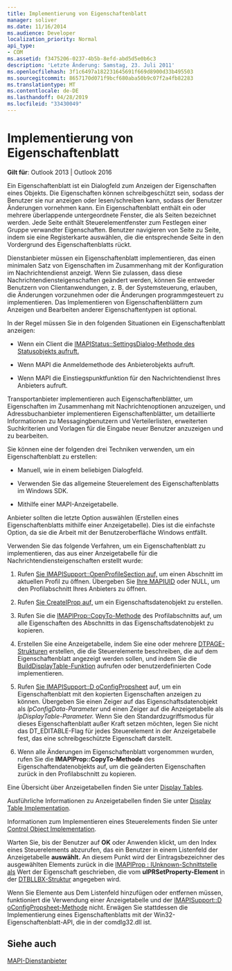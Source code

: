 ```yaml
---
title: Implementierung von Eigenschaftenblatt
manager: soliver
ms.date: 11/16/2014
ms.audience: Developer
localization_priority: Normal
api_type:
- COM
ms.assetid: f3475206-0237-4b5b-8efd-abd5d5e0b6c3
description: 'Letzte Änderung: Samstag, 23. Juli 2011'
ms.openlocfilehash: 3f1c6497a182231645691f669d8900d33b495503
ms.sourcegitcommit: 8657170d071f9bcf680aba50b9c07f2a4fb82283
ms.translationtype: MT
ms.contentlocale: de-DE
ms.lasthandoff: 04/28/2019
ms.locfileid: "33430049"
---
```

# <a name="property-sheet-implementation"></a>Implementierung von Eigenschaftenblatt

  
  
**Gilt für**: Outlook 2013 | Outlook 2016 
  
Ein Eigenschaftenblatt ist ein Dialogfeld zum Anzeigen der Eigenschaften eines Objekts. Die Eigenschaften können schreibgeschützt sein, sodass der Benutzer sie nur anzeigen oder lesen/schreiben kann, sodass der Benutzer Änderungen vornehmen kann. Ein Eigenschaftenblatt enthält ein oder mehrere überlappende untergeordnete Fenster, die als Seiten bezeichnet werden. Jede Seite enthält Steuerelementfenster zum Festlegen einer Gruppe verwandter Eigenschaften. Benutzer navigieren von Seite zu Seite, indem sie eine Registerkarte auswählen, die die entsprechende Seite in den Vordergrund des Eigenschaftenblatts rückt.
  
Dienstanbieter müssen ein Eigenschaftenblatt implementieren, das einen minimalen Satz von Eigenschaften im Zusammenhang mit der Konfiguration im Nachrichtendienst anzeigt. Wenn Sie zulassen, dass diese Nachrichtendiensteigenschaften geändert werden, können Sie entweder Benutzern von Clientanwendungen, z. B. der Systemsteuerung, erlauben, die Änderungen vorzunehmen oder die Änderungen programmgesteuert zu implementieren. Das Implementieren von Eigenschaftenblättern zum Anzeigen und Bearbeiten anderer Eigenschaftentypen ist optional. 
  
In der Regel müssen Sie in den folgenden Situationen ein Eigenschaftenblatt anzeigen:
  
- Wenn ein Client die [IMAPIStatus::SettingsDialog-Methode des Statusobjekts aufruft.](imapistatus-settingsdialog.md) 
    
- Wenn MAPI die Anmeldemethode des Anbieterobjekts aufruft.
    
- Wenn MAPI die Einstiegspunktfunktion für den Nachrichtendienst Ihres Anbieters aufruft.
    
Transportanbieter implementieren auch Eigenschaftenblätter, um Eigenschaften im Zusammenhang mit Nachrichtenoptionen anzuzeigen, und Adressbuchanbieter implementieren Eigenschaftenblätter, um detaillierte Informationen zu Messagingbenutzern und Verteilerlisten, erweiterten Suchkriterien und Vorlagen für die Eingabe neuer Benutzer anzuzeigen und zu bearbeiten.
  
Sie können eine der folgenden drei Techniken verwenden, um ein Eigenschaftenblatt zu erstellen:
  
- Manuell, wie in einem beliebigen Dialogfeld.
    
- Verwenden Sie das allgemeine Steuerelement des Eigenschaftenblatts im Windows SDK.
    
- Mithilfe einer MAPI-Anzeigetabelle.
    
Anbieter sollten die letzte Option auswählen (Erstellen eines Eigenschaftenblatts mithilfe einer Anzeigetabelle). Dies ist die einfachste Option, da sie die Arbeit mit der Benutzeroberfläche Windows entfällt. 
  
Verwenden Sie das folgende Verfahren, um ein Eigenschaftenblatt zu implementieren, das aus einer Anzeigetabelle für die Nachrichtendiensteigenschaften erstellt wurde:
  
1. Rufen [Sie IMAPISupport::OpenProfileSection auf,](imapisupport-openprofilesection.md) um einen Abschnitt im aktuellen Profil zu öffnen. Übergeben Sie [Ihre MAPIUID](mapiuid.md) oder NULL, um den Profilabschnitt Ihres Anbieters zu öffnen. 
    
2. Rufen [Sie CreateIProp auf,](createiprop.md) um ein Eigenschaftsdatenobjekt zu erstellen. 
    
3. Rufen Sie die [IMAPIProp::CopyTo-Methode](imapiprop-copyto.md) des Profilabschnitts auf, um alle Eigenschaften des Abschnitts in das Eigenschaftsdatenobjekt zu kopieren. 
    
4. Erstellen Sie eine Anzeigetabelle, indem Sie eine oder mehrere [DTPAGE-Strukturen](dtpage.md) erstellen, die die Steuerelemente beschreiben, die auf dem Eigenschaftenblatt angezeigt werden sollen, und indem Sie die [BuildDisplayTable-Funktion](builddisplaytable.md) aufrufen oder benutzerdefinierten Code implementieren. 
    
5. Rufen [Sie IMAPISupport::D oConfigPropsheet](imapisupport-doconfigpropsheet.md) auf, um ein Eigenschaftenblatt mit den kopierten Eigenschaften anzeigen zu können. Übergeben Sie einen Zeiger auf das Eigenschaftsdatenobjekt als _lpConfigData-Parameter_ und einen Zeiger auf die Anzeigetabelle als _lpDisplayTable-Parameter._ Wenn Sie den Standardzugriffsmodus für dieses Eigenschaftenblatt außer Kraft setzen möchten, legen Sie nicht das DT_EDITABLE-Flag für jedes Steuerelement in der Anzeigetabelle fest, das eine schreibgeschützte Eigenschaft darstellt. 
    
6. Wenn alle Änderungen im Eigenschaftenblatt vorgenommen wurden, rufen Sie die **IMAPIProp::CopyTo-Methode** des Eigenschaftendatenobjekts auf, um die geänderten Eigenschaften zurück in den Profilabschnitt zu kopieren. 
    
Eine Übersicht über Anzeigetabellen finden Sie unter [Display Tables](display-tables.md). 
  
Ausführliche Informationen zu Anzeigetabellen finden Sie unter [Display Table Implementation](display-table-implementation.md). 
  
Informationen zum Implementieren eines Steuerelements finden Sie unter [Control Object Implementation](control-object-implementation.md).
  
Warten Sie, bis der Benutzer auf **OK** oder Anwenden klickt, um den Index eines Steuerelements abzurufen, das ein Benutzer in einem Listenfeld der Anzeigetabelle **auswählt.** An diesem Punkt wird der Eintragsbezeichner des ausgewählten Elements zurück in die [IMAPIProp : IUnknown-Schnittstelle als](imapipropiunknown.md) Wert der Eigenschaft geschrieben, die vom **ulPRSetProperty-Element** in der [DTBLLBX-Struktur](dtbllbx.md) angegeben wird. 
  
Wenn Sie Elemente aus Dem Listenfeld hinzufügen oder entfernen müssen, funktioniert die Verwendung einer Anzeigetabelle und der [IMAPISupport::D oConfigPropsheet-Methode](imapisupport-doconfigpropsheet.md) nicht. Erwägen Sie stattdessen die Implementierung eines Eigenschaftenblatts mit der Win32-Eigenschaftenblatt-API, die in der comdlg32.dll ist. 
  
## <a name="see-also"></a>Siehe auch



[MAPI-Dienstanbieter](mapi-service-providers.md)


